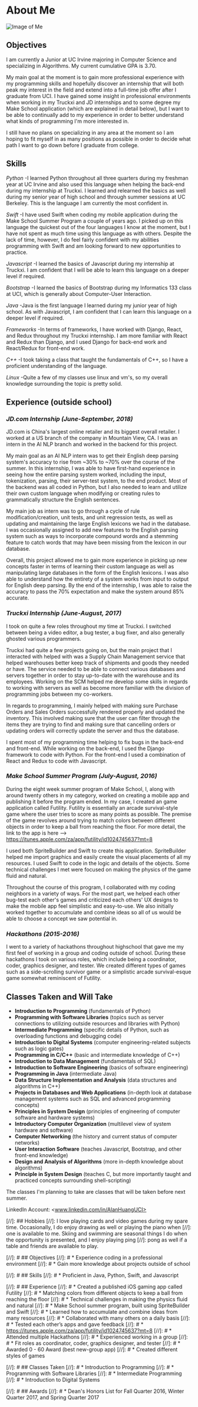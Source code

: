 # About Me

![Image of Me](Sylpherius.github.io/img/Website.jpg)

## Objectives
I am currently a Junior at UC Irvine majoring in Computer Science and specializing in Algorithms. My current cumulative GPA is 3.70.

My main goal at the moment is to gain more professional experience with my programming
skills and hopefully discover an internship that will both peak my interest in the field and
extend into a full-time job offer after I graduate from UCI. I have gained some insight
in professional environments when working in my Truckxi and JD internships
and to some degree my Make School application (which are explained in detail below), but I want to
be able to continually add to my experience in order to better understand what kinds of programming
I'm more interested in. 

I still have no plans on specializing in any area at the moment so I am hoping to fit myself in as
many positions as possible in order to decide what path I want to go down before I graduate from
college.

## Skills
*Python* -I learned Python throughout all three quarters during my freshman year at UC Irvine and also used
this language when helping the back-end during my internship at Truckxi. I learned and relearned
the basics as well during my senior year of high school and through summer sessions at UC 
Berkeley. This is the language I am currently the most confident in.

*Swift* -I have used Swift when coding my mobile application during the Make School Summer Program a couple
of years ago. I picked up on this language the quickest out of the four languages I know at the moment,
but I have not spent as much time using this language as with others. Despite the lack of time, however,
I do feel fairly confident with my abilities programming with Swift and am looking forward to new opportunities
to practice.

*Javascript* -I learned the basics of Javascript during my internship at Truckxi. I am confident that I will be able
to learn this language on a deeper level if required.

*Bootstrap* -I learned the basics of Bootstrap during my Informatics 133 class at UCI, which is generally about Computer-User Interaction.

*Java* -Java is the first language I learned during my junior year of high school. As with Javascript, I am
confident that I can learn this language on a deeper level if required.

*Frameworks* -In terms of frameworks, I have worked with Django, React, and Redux throughout my Truckxi internship.
I am more familiar with React and Redux than Django, and I used Django for back-end work and React/Redux
for front-end work.

*C++* -I took taking a class that taught the fundamentals of C++, so I have a proficient understanding of the language.

*Linux* -Quite a few of my classes use linux and vm's, so my overall knowledge surrounding the topic is pretty solid.

## Experience (outside school)
### *JD.com Internship (June-September, 2018)*
JD.com is China's largest online retailer and its biggest overall retailer. I worked at a US branch of the company in 
Mountain View, CA. I was an intern in the AI NLP branch and worked in the backend for this project.

My main goal as an AI NLP intern was to get their English deep parsing system's accuracy to rise from ~30% to ~70% over 
the course of the summer. In this internship, I was able to have first-hand experience in seeing how the entire parsing
system worked, including the input, tokenization, parsing, their server-test system, to the end product. Most of the backend
was all coded in Python, but I also needed to learn and utilize their own custom language when modifying or creating rules to 
grammatically structure the English sentences. 

My main job as intern was to go through a cycle of rule modification/creation, unit tests, and unit regression tests, as well 
as updating and maintaining the large English lexicons we had in the database. I was occasionally assigned to add new features
to the English parsing system such as ways to incorporate compound words and a stemming feature to catch words that may have
been missing from the lexicon in our database.

Overall, this project allowed me to gain more experience in picking up new concepts faster in terms of learning their custom 
language as well as manipulating large databases in the form of the English lexicons. I was also able to understand how the 
entirety of a system works from input to output for English deep parsing. By the end of the internship, I was able to raise the
accuracy to pass the 70% expectation and make the system around 85% accurate.

### *Truckxi Internship (June-August, 2017)*
I took on quite a few roles throughout my time at Truckxi. I switched between being a video editor,
a bug tester, a bug fixer, and also generally ghosted various programmers.

Truckxi had quite a few projects going on, but the main project that I interacted with helped with was
a Supply Chain Management service that helped warehouses better keep track of shipments and goods they
needed or have. The service needed to be able to connect various databases and servers together in order
to stay up-to-date with the warehouse and its employees. Working on the SCM helped me develop some skills
in regards to working with servers as well as become more familiar with the division of programming
jobs between my co-workers. 

In regards to programming, I mainly helped with making sure Purchase Orders and Sales Orders successfully
rendered properly and updated the inventory. This involved making sure that the user can filter through
the items they are trying to find and making sure that cancelling orders or updating orders will correctly
update the server and thus the database.

I spent most of my programming time helping to fix bugs in the back-end and front-end. While working on
the back-end, I used the Django framework to code with Python. For the front-end I used a combination of
React and Redux to code with Javascript. 

### *Make School Summer Program (July-August, 2016)*
During the eight week summer program of Make School, I, along with around twenty others in my category, worked on
creating a mobile app and publishing it before the program ended. In my case, I created an game application called
Futility. Futility is essentially an arcade survival-style game where the user tries to score as many points as possible.
The premise of the game revolves around trying to match colors between different objects in order to keep a ball
from reaching the floor. For more detail, the link to the app is here --> <https://itunes.apple.com/za/app/futility/id1024745637?mt=8>

I used both SpriteBuilder and Swift to create this application. SpriteBuilder helped me import graphics and easily
create the visual placements of all my resources. I used Swift to code in the logic and details of the objects. Some technical
challenges I met were focused on making the physics of the game fluid and natural. 

Throughout the course of this program, I collaborated with my coding neighbors in a variety of ways. For the most part, we helped
each other bug-test each other's games and criticized each others' UX designs to make the mobile app feel simplistic and easy-to-use.
We also initially worked together to accumulate and combine ideas so all of us would be able to choose a concept we saw potential in.

### *Hackathons (2015-2016)* 
I went to a variety of hackathons throughout highschool that gave me my first feel of working in a group and coding outside of school.
During these hackathons I took on various roles, which include being a coordinator, coder, graphics designer, and tester. We created 
different types of games such as a side-scrolling survivor game or a simplistic arcade survival-esque game somewhat reminiscent of 
Futility. 

## Classes Taken and Will Take
* **Introduction to Programming** (fundamentals of Python)
* **Programming with Software Libraries** (topics such as server connections to utilizing outside resources and libraries with Python)
* **Intermediate Programming** (specific details of Python, such as overloading functions and debugging code)
* **Introduction to Digital Systems** (computer engineering-related subjects such as logic gates)
* **Programming in C/C++** (basic and intermediate knowledge of C++)
* **Introduction to Data Management** (fundamentals of SQL)
* **Introduction to Software Engineering** (basics of software engineering)
* **Programming in Java** (intermediate Java)
* **Data Structure Implementation and Analysis** (data structures and algorithms in C++)
* **Projects in Databases and Web Applications** (in-depth look at database management systems such as SQL and advanced programming concepts)
* **Principles in System Design** (principles of engineering of computer software and hardware systems)
* **Introductory Computer Organization** (multilevel view of system hardware and software)
* **Computer Networking** (the history and current status of computer networks)
* **User Interaction Software** (teaches Javascript, Bootstrap, and other front-end knowledge)
* **Design and Analysis of Algorithms** (more in-depth knowledge about algorithms)
* **Principle in System Design** (teaches C, but more importantly taught and practiced concepts surrounding shell-scripting)

The classes I'm planning to take are classes that will be taken before next summer.

LinkedIn Account: <www.linkedin.com/in/AlanHuangUCI>

[//]: ## Hobbies
[//]: I love playing cards and video games during my spare time. Occasionally, I do enjoy drawing as well or playing the piano when
[//]: one is available to me. Skiing and swimming are seasonal things I do when the opportunity is presented, and I enjoy playing ping 
[//]: pong as well if a table and friends are available to play.


[//]: # ## Objectives
[//]: # * Experience coding in a professional environment
[//]: # * Gain more knowledge about projects outside of school

[//]: # ## Skills
[//]: # * Proficient in Java, Python, Swift, and Javascript

[//]: # ## Experience
[//]: # * Created a published iOS gaming app called Futility
[//]: #   * Matching colors from different objects to keep a ball from reaching the floor
[//]: #   * Technical challenges in making the physics fluid and natural
[//]: #   * Make School summer program, built using SpriteBuilder and Swift
[//]: #   * Learned how to accumulate and combine ideas from many resources
[//]: #   * Collaborated with many others on a daily basis
[//]: #   * Tested each other’s apps and gave feedback
[//]: #   * https://itunes.apple.com/za/app/futility/id1024745637?mt=8
[//]: # * Attended multiple Hackathons
[//]: #   * Experienced working in a group
[//]: #   * Fit roles as coordinator, coder, graphics designer, and tester
[//]: #   * Awarded 0 - 60 Award (best new-group app)
[//]: #   * Created different styles of games

[//]: # ## Classes Taken
[//]: # * Introduction to Programming
[//]: # * Programming with Software Libraries
[//]: # * Intermediate Programming
[//]: # * Introduction to Digital Systems


[//]: # ## Awards
[//]: # * Dean's Honors List for Fall Quarter 2016, Winter Quarter 2017, and Spring Quarter 2017

